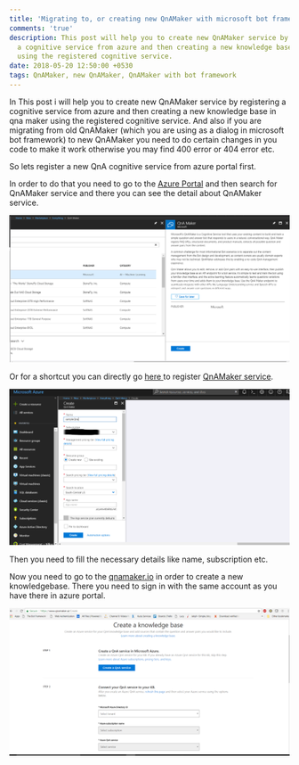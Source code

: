 ```yaml
---
title: 'Migrating to, or creating new QnAMaker with microsoft bot framework '
comments: 'true'
description: This post will help you to create new QnAMaker service by registering
  a cognitive service from azure and then creating a new knowledge base in qna maker
  using the registered cognitive service.
date: 2018-05-20 12:50:00 +0530
tags: QnAMaker, new QnAMaker, QnAMaker with bot framework
---
```

In This post i will help you to create new QnAMaker service by registering a cognitive service from azure and then creating a new knowledge base in qna maker using the registered cognitive service. And also if you are migrating from old QnAMaker (which you are using as a dialog in microsoft bot framework) to new QnAMaker you need to do certain changes in you code to make it work otherwise you may find 400 error or 404 error etc.

So lets register a new QnA cognitive service from azure portal first.

In order to do that you need to go to the [Azure Portal](portal.azure.com "Azure Portal") and then search for QnAMaker service and there you can see the detail about QnAMaker service.

![](/uploads/2018/05/20/qnaAzure.png)

Or for a shortcut you can directly go [here ](https://portal.azure.com/#create/Microsoft.CognitiveServicesQnAMaker "QnAMaker service")to register [QnAMaker service](https://portal.azure.com/#create/Microsoft.CognitiveServicesQnAMaker "QnAMaker").

![](/uploads/2018/05/20/qnaAzure2.png)

Then you need to fill the necessary details like name, subscription etc.

Now you need to go to the [qnamaker.io](https://www.qnamaker.ai/Create "QnAMaker portal") in order to create a new knowledgebase. There you need to sign in with the same account as you have there in azure portal.

![](/uploads/2018/05/20/qnaPortal.png)